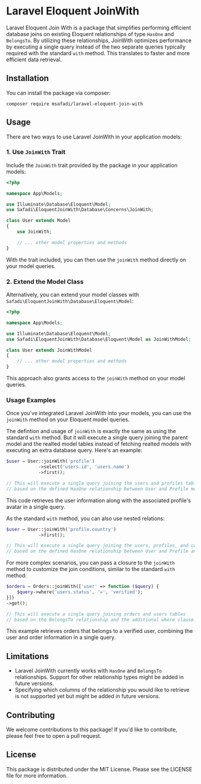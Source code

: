 # Laravel Eloquent JoinWith

Laravel Eloquent Join With is a package that simplifies performing efficient database joins on existing Eloquent relationships of type `HasOne` and `BelongsTo`. By utilizing these relationships, JoinWith optimizes performance by executing a single query instead of the two separate queries typically required with the standard `with` method. This translates to faster and more efficient data retrieval.

## Installation

You can install the package via composer:

```console
composer require msafadi/laravel-eloquent-join-with
```

## Usage

There are two ways to use Laravel JoinWith in your application models:

### 1. Use `JoinWith` Trait

Include the `JoinWith` trait provided by the package in your application models:

```php
<?php

namespace App\Models;

use Illuminate\Database\Eloquent\Model;
use Safadi\EloquentJoinWith\Database\Concerns\JoinWith;

class User extends Model
{
    use JoinWith;

    // ... other model properties and methods
}
```

With the trait included, you can then use the `joinWith` method directly on your model queries.

### 2. Extend the Model Class

Alternatively, you can extend your model classes with `Safadi\EloquentJoinWith\Database\Eloquent\Model`:

```php
<?php

namespace App\Models;

use Illuminate\Database\Eloquent\Model;
use Safadi\EloquentJoinWith\Database\Eloquent\Model as JoinWithModel;

class User extends JoinWithModel
{
    // ... other model properties and methods
}
```

This approach also grants access to the `joinWith` method on your model queries.

### Usage Examples

Once you've integrated Laravel JoinWith into your models, you can use the `joinWith` method on your Eloquent model queries.

The defintion and usage of `joinWith` is exactly the same as using the standard `with` method. But it will execute a single query joining the parent model and the realted model tables instead of fetching realted models with executing an extra database query. Here's an example:

```php
$user = User::joinWith('profile')
            ->select('users.id', 'users.name')
            ->first();

// This will execute a single query joining the users and profiles tables
// based on the defined HasOne relationship between User and Profile models.
```

This code retrieves the user information along with the associated profile's avatar in a single query.

As the standard `with` method, you can also use nested relations:

```php
$user = User::joinWith('profile.country')
            ->first();

// This will execute a single query joining the users, profiles, and countries tables
// based on the defined HasOne relationship between User and Profile and between Profile and Country models.
```

For more complex scenarios, you can pass a closure to the `joinWith` method to customize the join conditions, similar to the standard `with` method:

```php
$orders = Orders::joinWith(['user' => function ($query) {
    $query->where('users.status', '=', 'verified');
}])
->get();

// This will execute a single query joining orders and users tables
// based on the BelongsTo relationship and the additional where clause.
```

This example retrieves orders that belongs to a verified user, combining the user and order information in a single query.

## Limitations

-   Laravel JoinWith currently works with `HasOne` and `BelongsTo` relationships. Support for other relationship types might be added in future versions.
-   Specifying which columns of the relationship you would like to retrieve is not supported yet but might be added in future versions.

## Contributing

We welcome contributions to this package! If you'd like to contribute, please feel free to open a pull request.

## License

This package is distributed under the MIT License. Please see the LICENSE file for more information.
